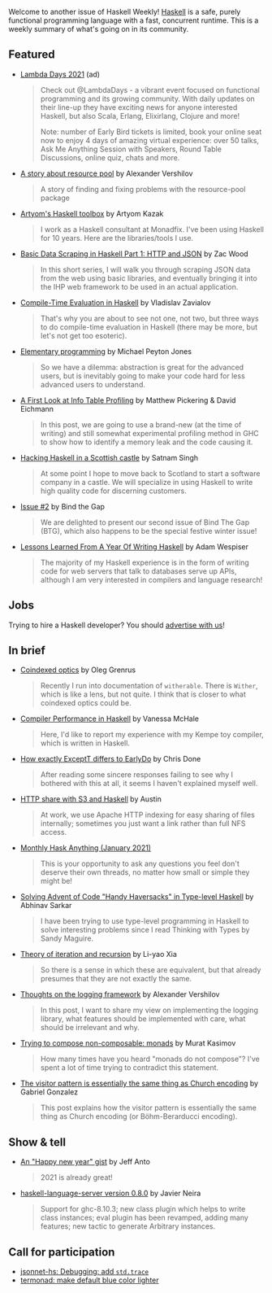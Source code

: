 Welcome to another issue of Haskell Weekly!
[Haskell](https://www.haskell.org) is a safe, purely functional programming language with a fast, concurrent runtime.
This is a weekly summary of what's going on in its community.

## Featured

- [Lambda Days 2021](https://www.lambdadays.org/lambdadays2021#register) (ad)
  > Check out @LambdaDays - a vibrant event focused on functional programming and its growing community. With daily updates on their line-up they have exciting news for anyone interested Haskell, but also Scala, Erlang, Elixirlang, Clojure and more!
  >
  > Note: number of Early Bird tickets is limited, book your online seat now to enjoy 4 days of amazing virtual experience: over 50 talks, Ask Me Anything Session with Speakers, Round Table Discussions, online quiz, chats and more.

- [A story about resource pool](https://qnikst.brick.do/2020-12-28-resource-pool) by Alexander Vershilov
  > A story of finding and fixing problems with the resource-pool package

- [Artyom's Haskell toolbox](https://toolbox.brick.do) by Artyom Kazak
  > I work as a Haskell consultant at Monadfix. I've been using Haskell for 10 years. Here are the libraries/tools I use.

- [Basic Data Scraping in Haskell Part 1: HTTP and JSON](https://zacwood.me/posts/haskell-scraping-1/) by Zac Wood
  > In this short series, I will walk you through scraping JSON data from the web using basic libraries, and eventually bringing it into the IHP web framework to be used in an actual application.

- [Compile-Time Evaluation in Haskell](https://serokell.io/blog/compile-time-evaluation-haskell) by Vladislav Zavialov
  > That's why you are about to see not one, not two, but three ways to do compile-time evaluation in Haskell (there may be more, but let's not get too esoteric).

- [Elementary programming](https://www.michaelpj.com/blog/2021/01/02/elementary-programming.html) by Michael Peyton Jones
  > So we have a dilemma: abstraction is great for the advanced users, but is inevitably going to make your code hard for less advanced users to understand.

- [A First Look at Info Table Profiling](https://well-typed.com/blog/2021/01/first-look-at-hi-profiling-mode/) by Matthew Pickering & David Eichmann
  > In this post, we are going to use a brand-new (at the time of writing) and still somewhat experimental profiling method in GHC to show how to identify a memory leak and the code causing it.

- [Hacking Haskell in a Scottish castle](https://fpcastle.com) by Satnam Singh
  > At some point I hope to move back to Scotland to start a software company in a castle. We will specialize in using Haskell to write high quality code for discerning customers.

- [Issue #2](https://bindthegap.news/issues/02dec2020.html) by Bind the Gap
  > We are delighted to present our second issue of Bind The Gap (BTG), which also happens to be the special festive winter issue!

- [Lessons Learned From A Year Of Writing Haskell](https://wespiser.com/posts/2021-01-03-Lessons-Learned-From-A-Year-Of-Haskell.html) by Adam Wespiser
  > The majority of my Haskell experience is in the form of writing code for web servers that talk to databases serve up APIs, although I am very interested in compilers and language research!

## Jobs

Trying to hire a Haskell developer?
You should [advertise with us](https://haskellweekly.news/advertising.html)!

## In brief

- [Coindexed optics](https://oleg.fi/gists/posts/2021-01-04-coindexed-optics.html) by Oleg Grenrus
  > Recently I run into documentation of `witherable`. There is `Wither`, which is like a lens, but not quite. I think that is closer to what coindexed optics could be.

- [Compiler Performance in Haskell](http://blog.vmchale.com/article/compiler-performance) by Vanessa McHale
  > Here, I'd like to report my experience with my Kempe toy compiler, which is written in Haskell.

- [How exactly ExceptT differs to EarlyDo](https://chrisdone.com/posts/exceptt-vs-early-do/) by Chris Done
  > After reading some sincere responses failing to see why I bothered with this at all, it seems I haven't explained myself well.

- [HTTP share with S3 and Haskell](https://anardil.net/2019/http-share-with-s3-and-haskell.html) by Austin
  > At work, we use Apache HTTP indexing for easy sharing of files internally; sometimes you just want a link rather than full NFS access.

- [Monthly Hask Anything (January 2021)](https://www.reddit.com/r/haskell/comments/kntpkm/monthly_hask_anything_january_2021/)
  > This is your opportunity to ask any questions you feel don't deserve their own threads, no matter how small or simple they might be!

- [Solving Advent of Code "Handy Haversacks" in Type-level Haskell](https://abhinavsarkar.net/posts/type-level-haskell-aoc7/) by Abhinav Sarkar
  > I have been trying to use type-level programming in Haskell to solve interesting problems since I read Thinking with Types by Sandy Maguire.

- [Theory of iteration and recursion](https://blog.poisson.chat/posts/2021-01-03-iterative-categories.html) by Li-yao Xia
  > So there is a sense in which these are equivalent, but that already presumes that they are not exactly the same.

- [Thoughts on the logging framework](https://qnikst.brick.do/thoughts-on-the-logging-framework) by Alexander Vershilov
  > In this post, I  want to share my view on implementing the logging library, what features should be implemented with care, what should be irrelevant and why.

- [Trying to compose non-composable: monads](https://iokasimov.github.io/posts/2021/01/composable-monad-transformers) by Murat Kasimov
  > How many times have you heard "monads do not compose"? I've spent a lot of time trying to contradict this statement.

- [The visitor pattern is essentially the same thing as Church encoding](https://www.haskellforall.com/2021/01/the-visitor-pattern-is-essentially-same.html) by Gabriel Gonzalez
  > This post explains how the visitor pattern is essentially the same thing as Church encoding (or Böhm-Berarducci encoding).

## Show & tell

- [An "Happy new year" gist](https://gist.github.com/jeffagit-anto/ddfd95a0e49e31c66d8d9dab58b5ab7b/79932d67fb36559d3e416a24ee1eb89dc63cb913) by Jeff Anto
  > 2021 is already great!

- [haskell-language-server version 0.8.0](https://np.reddit.com/r/haskell/comments/kqdvkq/ann_release_of_haskelllanguageserver080/) by Javier Neira
  > Support for ghc-8.10.3; new class plugin which helps to write class instances; eval plugin has been revamped, adding many features; new tactic to generate Arbitrary instances.

## Call for participation

-   [jsonnet-hs: Debugging: add `std.trace`](https://github.com/moleike/jsonnet-hs/issues/12)
-   [termonad: make default blue color lighter](https://github.com/cdepillabout/termonad/issues/177)
